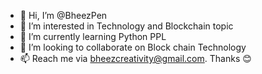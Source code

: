 - 👋 Hi, I’m @BheezPen
- 👀 I’m interested in Technology and Blockchain topic
- 🌱 I’m currently learning Python PPL
- 💞️ I’m looking to collaborate on Block chain Technology
- 📫 Reach me via bheezcreativity@gmail.com.
Thanks 😊

<!---
BheezPen/BheezPen is a ✨ special ✨ repository because its `README.md` (this file) appears on your GitHub profile.
You can click the Preview link to take a look at your changes.
--->
